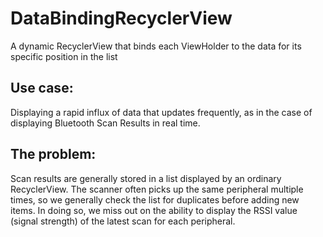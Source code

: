 # DataBindingRecyclerView
A dynamic RecyclerView that binds each ViewHolder to the data for its specific position in the list

## Use case:
Displaying a rapid influx of data that updates frequently, as in the case of displaying Bluetooth Scan Results in real time.

## The problem:
Scan results are generally stored in a list displayed by an ordinary RecyclerView. The scanner often picks up the same peripheral multiple times, so we generally check the list for duplicates before adding new items. In doing so, we miss out on the ability to display the RSSI value (signal strength) of the latest scan for each peripheral.
